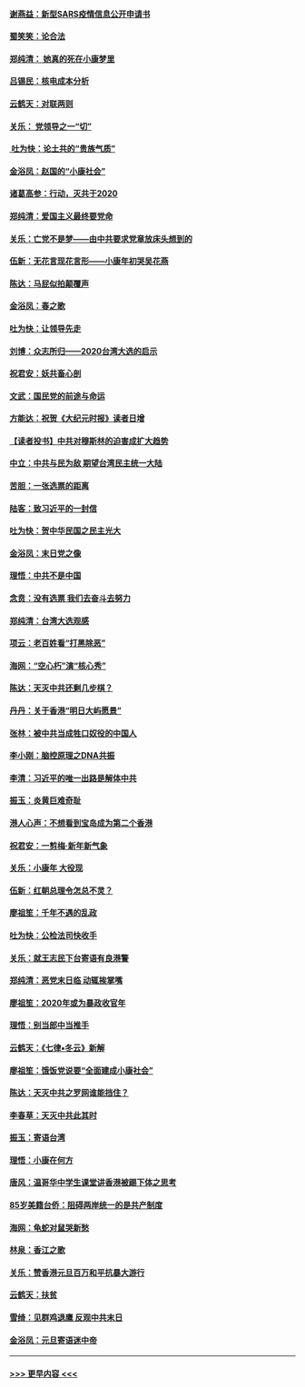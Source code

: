 #### [谢燕益：新型SARS疫情信息公开申请书](../pages/nsc993/n11808840.md?t=01221222) 
#### [蜀笑笑：论合法](../pages/nsc993/n11808064.md?t=01221222) 
#### [郑纯清： 她真的死在小康梦里](../pages/nsc993/n11806623.md?t=01221222) 
#### [吕锡民：核电成本分析](../pages/nsc993/n11806284.md?t=01221222) 
#### [云鹤天：对联两则](../pages/nsc993/n11805957.md?t=01221222) 
#### [关乐： 党领导之一“切”](../pages/nsc993/n11804505.md?t=01221222) 
#### [ 吐为快：论土共的“贵族气质”](../pages/nsc993/n11804490.md?t=01221222) 
#### [金浴凤：赵国的“小康社会”](../pages/nsc993/n11804452.md?t=01221222) 
#### [诸葛高参：行动，灭共于2020](../pages/nsc993/n11804120.md?t=01221222) 
#### [郑纯清：爱国主义最终要党命](../pages/nsc993/n11802197.md?t=01221222) 
#### [关乐：亡党不是梦——由中共要求党章放床头想到的](../pages/nsc993/n11802156.md?t=01221222) 
#### [伍新：无花言现花言形——小康年初哭吴花燕](../pages/nsc993/n11800044.md?t=01221222) 
#### [陈达：马屁似拍颠覆声](../pages/nsc993/n11800010.md?t=01221222) 
#### [金浴凤：春之歌](../pages/nsc993/n11797687.md?t=01221222) 
#### [吐为快：让领导先走](../pages/nsc993/n11797512.md?t=01221222) 
#### [刘博：众志所归——2020台湾大选的启示](../pages/nsc993/n11796878.md?t=01221222) 
#### [祝君安：妖共畜心剖](../pages/nsc993/n11794273.md?t=01221222) 
#### [文武：国民党的前途与命运](../pages/nsc993/n11794198.md?t=01221222) 
#### [方能达：祝贺《大纪元时报》读者日增](../pages/nsc993/n11793807.md?t=01221222) 
#### [【读者投书】中共对穆斯林的迫害成扩大趋势](../pages/nsc993/n11791371.md?t=01221222) 
#### [中立：中共与民为敌 期望台湾民主统一大陆](../pages/nsc993/n11790392.md?t=01221222) 
#### [苦胆：一张选票的距离](../pages/nsc993/n11788914.md?t=01221222) 
#### [陆客：致习近平的一封信](../pages/nsc993/n11788867.md?t=01221222) 
#### [吐为快：贺中华民国之民主光大](../pages/nsc993/n11788618.md?t=01221222) 
#### [金浴凤：末日党之像](../pages/nsc993/n11787475.md?t=01221222) 
#### [理悟：中共不是中国](../pages/nsc993/n11787463.md?t=01221222) 
#### [念贲：没有选票  我们去奋斗去努力](../pages/nsc993/n11787398.md?t=01221222) 
#### [郑纯清：台湾大选观感](../pages/nsc993/n11786210.md?t=01221222) 
#### [项云：老百姓看“打黑除恶”](../pages/nsc993/n11785398.md?t=01221222) 
#### [海网：“空心朽”演“核心秀”](../pages/nsc993/n11783874.md?t=01221222) 
#### [陈达：天灭中共还剩几步棋？](../pages/nsc993/n11783719.md?t=01221222) 
#### [丹丹：关于香港“明日大屿愿景”](../pages/nsc993/n11783273.md?t=01221222) 
#### [张林：被中共当成牲口奴役的中国人](../pages/nsc993/n11782397.md?t=01221222) 
#### [李小刚：脑控原理之DNA共振](../pages/nsc993/n11780962.md?t=01221222) 
#### [李清：习近平的唯一出路是解体中共](../pages/nsc993/n11780866.md?t=01221222) 
#### [振玉：炎黄巨难奇耻](../pages/nsc993/n11779632.md?t=01221222) 
#### [港人心声：不想看到宝岛成为第二个香港](../pages/nsc993/n11778817.md?t=01221222) 
#### [祝君安：一剪梅‧新年新气象](../pages/nsc993/n11776340.md?t=01221222) 
#### [关乐：小康年 大役现](../pages/nsc993/n11774213.md?t=01221222) 
#### [伍新：红朝总理令怎总不灵？](../pages/nsc993/n11770813.md?t=01221222) 
#### [廖祖笙：千年不遇的乱政](../pages/nsc993/n11770373.md?t=01221222) 
#### [吐为快：公检法司快收手](../pages/nsc993/n11770359.md?t=01221222) 
#### [关乐：就王志民下台寄语有良港警](../pages/nsc993/n11769903.md?t=01221222) 
#### [郑纯清：恶党末日临 动辄挨掌嘴](../pages/nsc993/n11769356.md?t=01221222) 
#### [廖祖笙：2020年或为暴政收官年](../pages/nsc993/n11768216.md?t=01221222) 
#### [理悟：别当郎中当推手](../pages/nsc993/n11768243.md?t=01221222) 
#### [云鹤天：《七律▪冬云》新解](../pages/nsc993/n11768204.md?t=01221222) 
#### [廖祖笙：饿饭党说要“全面建成小康社会”](../pages/nsc993/n11767482.md?t=01221222) 
#### [陈达：天灭中共之罗网谁能挡住？](../pages/nsc993/n11767465.md?t=01221222) 
#### [李春草：天灭中共此其时](../pages/nsc993/n11767452.md?t=01221222) 
#### [振玉：寄语台湾](../pages/nsc993/n11767432.md?t=01221222) 
#### [理悟：小康在何方](../pages/nsc993/n11767394.md?t=01221222) 
#### [唐风：温哥华中学生课堂讲香港被踢下体之思考](../pages/nsc993/n11766848.md?t=01221222) 
#### [85岁美籍台侨：阻碍两岸统一的是共产制度](../pages/nsc993/n11765043.md?t=01221222) 
#### [海网：龟蛇对鼠哭新愁](../pages/nsc993/n11764895.md?t=01221222) 
#### [林泉：香江之歌](../pages/nsc993/n11764415.md?t=01221222) 
#### [关乐：赞香港元旦百万和平抗暴大游行](../pages/nsc993/n11764382.md?t=01221222) 
#### [云鹤天：扶贫](../pages/nsc993/n11764245.md?t=01221222) 
#### [雪绮：见群鸡退鹰  反观中共末日](../pages/nsc993/n11762112.md?t=01221222) 
#### [金浴凤：元旦寄语迷中帝](../pages/nsc993/n11761788.md?t=01221222) 

----
#### [ >>> 更早内容 <<< ](../indexes/nsc993-earlier.md)
